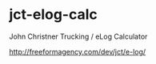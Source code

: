 # jct-elog-calc
John Christner Trucking / eLog Calculator

http://freeformagency.com/dev/jct/e-log/
